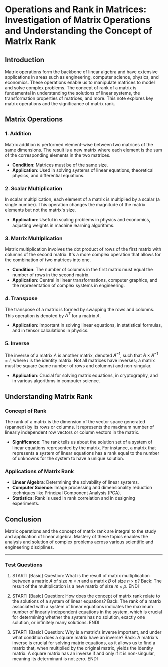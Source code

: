 # Operations and Rank in Matrices: Investigation of Matrix Operations and Understanding the Concept of Matrix Rank

## Introduction

Matrix operations form the backbone of linear algebra and have extensive applications in areas such as engineering, computer science, physics, and economics. These operations enable us to manipulate matrices to model and solve complex problems. The concept of rank of a matrix is fundamental in understanding the solutions of linear systems, the transformation properties of matrices, and more. This note explores key matrix operations and the significance of matrix rank.

## Matrix Operations

### 1. Addition

Matrix addition is performed element-wise between two matrices of the same dimensions. The result is a new matrix where each element is the sum of the corresponding elements in the two matrices.

- **Condition**: Matrices must be of the same size.
- **Application**: Used in solving systems of linear equations, theoretical physics, and differential equations.

### 2. Scalar Multiplication

In scalar multiplication, each element of a matrix is multiplied by a scalar (a single number). This operation changes the magnitude of the matrix elements but not the matrix's size.

- **Application**: Useful in scaling problems in physics and economics, adjusting weights in machine learning algorithms.

### 3. Matrix Multiplication

Matrix multiplication involves the dot product of rows of the first matrix with columns of the second matrix. It's a more complex operation that allows for the combination of two matrices into one.

- **Condition**: The number of columns in the first matrix must equal the number of rows in the second matrix.
- **Application**: Central in linear transformations, computer graphics, and the representation of complex systems in engineering.

### 4. Transpose

The transpose of a matrix is formed by swapping the rows and columns. This operation is denoted by $A^T$ for a matrix $A$.

- **Application**: Important in solving linear equations, in statistical formulas, and in tensor calculations in physics.

### 5. Inverse

The inverse of a matrix $A$ is another matrix, denoted $A^{-1}$, such that $A \times A^{-1} = I$, where $I$ is the identity matrix. Not all matrices have inverses; a matrix must be square (same number of rows and columns) and non-singular.

- **Application**: Crucial for solving matrix equations, in cryptography, and in various algorithms in computer science.

## Understanding Matrix Rank

### Concept of Rank

The rank of a matrix is the dimension of the vector space generated (spanned) by its rows or columns. It represents the maximum number of linearly independent row vectors or column vectors in the matrix.

- **Significance**: The rank tells us about the solution set of a system of linear equations represented by the matrix. For instance, a matrix that represents a system of linear equations has a rank equal to the number of unknowns for the system to have a unique solution.

### Applications of Matrix Rank

- **Linear Algebra**: Determining the solvability of linear systems.
- **Computer Science**: Image processing and dimensionality reduction techniques like Principal Component Analysis (PCA).
- **Statistics**: Rank is used in rank correlation and in designing experiments.

## Conclusion

Matrix operations and the concept of matrix rank are integral to the study and application of linear algebra. Mastery of these topics enables the analysis and solution of complex problems across various scientific and engineering disciplines.

---

### Test Questions

1. STARTI [Basic] Question: What is the result of matrix multiplication between a matrix $A$ of size $m \times n$ and a matrix $B$ of size $n \times p$? Back: The result of the multiplication is a new matrix of size $m \times p$. ENDI

2. STARTI [Basic] Question: How does the concept of matrix rank relate to the solutions of a system of linear equations? Back: The rank of a matrix associated with a system of linear equations indicates the maximum number of linearly independent equations in the system, which is crucial for determining whether the system has no solution, exactly one solution, or infinitely many solutions. ENDI

3. STARTI [Basic] Question: Why is a matrix's inverse important, and under what condition does a square matrix have an inverse? Back: A matrix's inverse is crucial for solving matrix equations, as it allows us to find a matrix that, when multiplied by the original matrix, yields the identity matrix. A square matrix has an inverse if and only if it is non-singular, meaning its determinant is not zero. ENDI